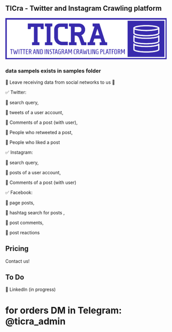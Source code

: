 ## TICra - Twitter and Instagram Crawling platform
![Alt text](ticra_bluebitmap.png?raw=true "logo")


### data sampels exists in samples folder
📢 Leave receiving data from social networks to us 📢
 
✅ Twitter:

🔰 search query,

🔰 tweets of a user account,

🔰 Comments of a post (with user),

🔰 People who retweeted a post,

🔰 People who liked a post
 
✅ Instagram:

🔰 search query,

🔰 posts of a user account,

🔰 Comments of a post (with user)

✅ Facebook:

🔰 page posts,

🔰 hashtag search for posts ,

🔰 post comments,

🔰 post reactions




## Pricing
Contact us!

## To Do
🔎 LinkedIn (in progress)

# for orders DM in Telegram: @ticra_admin
